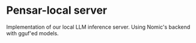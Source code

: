 # Pensar-local server
Implementation of our local LLM inference server. Using Nomic's backend with gguf'ed models.
